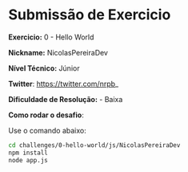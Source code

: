 # Submissão de Exercicio

**Exercicio:** 0 - Hello World

**Nickname:** NicolasPereiraDev

**Nível Técnico:** Júnior

**Twitter**: https://twitter.com/nrpb_

**Dificuldade de Resolução:** - Baixa


**Como rodar o desafio**: 

Use o comando abaixo: 
```bash
cd challenges/0-hello-world/js/NicolasPereiraDev
npm install
node app.js
```